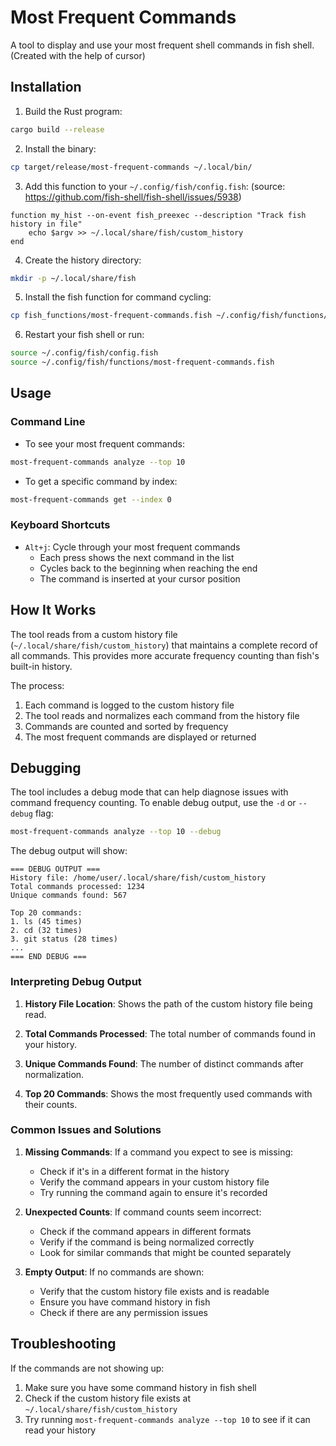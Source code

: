 # Most Frequent Commands

A tool to display and use your most frequent shell commands in fish shell. (Created with the help of cursor)

## Installation

1. Build the Rust program:
```bash
cargo build --release
```

2. Install the binary:
```bash
cp target/release/most-frequent-commands ~/.local/bin/
```

3. Add this function to your `~/.config/fish/config.fish`:
(source: https://github.com/fish-shell/fish-shell/issues/5938)
```fish
function my_hist --on-event fish_preexec --description "Track fish history in file"
    echo $argv >> ~/.local/share/fish/custom_history
end
```

4. Create the history directory:
```bash
mkdir -p ~/.local/share/fish
```

5. Install the fish function for command cycling:
```bash
cp fish_functions/most-frequent-commands.fish ~/.config/fish/functions/
```

6. Restart your fish shell or run:
```bash
source ~/.config/fish/config.fish
source ~/.config/fish/functions/most-frequent-commands.fish
```

## Usage

### Command Line

- To see your most frequent commands:
```bash
most-frequent-commands analyze --top 10
```

- To get a specific command by index:
```bash
most-frequent-commands get --index 0
```

### Keyboard Shortcuts

- `Alt+j`: Cycle through your most frequent commands
  - Each press shows the next command in the list
  - Cycles back to the beginning when reaching the end
  - The command is inserted at your cursor position

## How It Works

The tool reads from a custom history file (`~/.local/share/fish/custom_history`) that maintains a complete record of all commands. This provides more accurate frequency counting than fish's built-in history.

The process:
1. Each command is logged to the custom history file
2. The tool reads and normalizes each command from the history file
3. Commands are counted and sorted by frequency
4. The most frequent commands are displayed or returned

## Debugging

The tool includes a debug mode that can help diagnose issues with command frequency counting. To enable debug output, use the `-d` or `--debug` flag:

```bash
most-frequent-commands analyze --top 10 --debug
```

The debug output will show:

```
=== DEBUG OUTPUT ===
History file: /home/user/.local/share/fish/custom_history
Total commands processed: 1234
Unique commands found: 567

Top 20 commands:
1. ls (45 times)
2. cd (32 times)
3. git status (28 times)
...
=== END DEBUG ===
```

### Interpreting Debug Output

1. **History File Location**: Shows the path of the custom history file being read.

2. **Total Commands Processed**: The total number of commands found in your history.

3. **Unique Commands Found**: The number of distinct commands after normalization.

4. **Top 20 Commands**: Shows the most frequently used commands with their counts.

### Common Issues and Solutions

1. **Missing Commands**: If a command you expect to see is missing:
   - Check if it's in a different format in the history
   - Verify the command appears in your custom history file
   - Try running the command again to ensure it's recorded

2. **Unexpected Counts**: If command counts seem incorrect:
   - Check if the command appears in different formats
   - Verify if the command is being normalized correctly
   - Look for similar commands that might be counted separately

3. **Empty Output**: If no commands are shown:
   - Verify that the custom history file exists and is readable
   - Ensure you have command history in fish
   - Check if there are any permission issues

## Troubleshooting

If the commands are not showing up:

1. Make sure you have some command history in fish shell
2. Check if the custom history file exists at `~/.local/share/fish/custom_history`
3. Try running `most-frequent-commands analyze --top 10` to see if it can read your history 